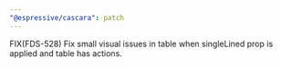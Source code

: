 ```yaml
---
"@espressive/cascara": patch
---
```


FIX(FDS-528) Fix small visual issues in table when singleLined prop is applied and table has actions.
